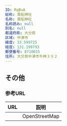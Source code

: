 ```yaml
---
ID: RqBuA
総称: 貴船神社
名称: 貴船神社
名称読み: null
別名: null
都道府県: 大分県
区域: 中津市
緯度: 33.599725
経度: 131.199793
郵便番号: 8710015
住所: 大分県中津市牛神３９２
---
```


## その他

### 参考URL

| URL | 説明          |
| --- | ------------- |
|     | OpenStreetMap |
